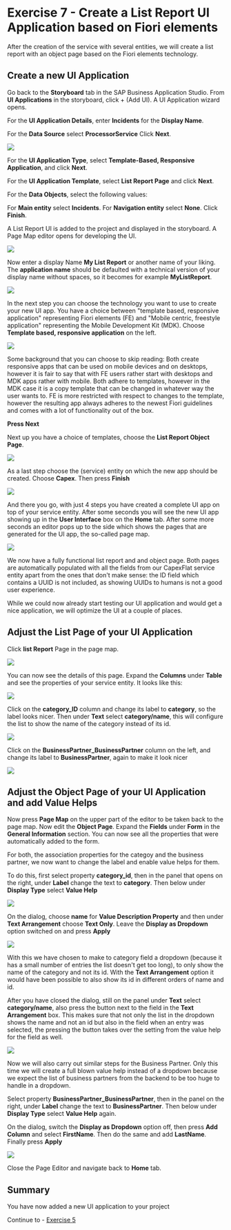 # Exercise 7 - Create a List Report UI Application based on Fiori elements

After the creation of the service with several entities, we will create a list report with an object page based on the Fiori elements technology.

## Create a new UI Application

Go back to the **Storyboard** tab in the SAP Business Application Studio.
From **UI Applications** in the storyboard, click + (Add UI).
A UI Application wizard opens.

For the **UI Application Details**, enter **Incidents** for the **Display Name**.

For the **Data Source** select **ProcessorService**
Click **Next**.

![](/exercises/Ex7/images/UIApplicationDetails.png)

For the **UI Application Type**, select **Template-Based, Responsive Application**, and click **Next**.

For the **UI Application Template**, select **List Report Page** and click **Next**.

For the **Data Objects**, select the following values:

For **Main entity**	select **Incidents**.
For **Navigation entity** select **None**.
Click **Finish**.

A List Report UI is added to the project and displayed in the storyboard.
A Page Map editor opens for developing the UI.



![](/exercises/ex4/images/LCAP_41.png)

Now enter a display Name **My List Report** or another name of your liking. The **application name** should be defaulted with a technical version of your display name without spaces, so it becomes for example **MyListReport**.

![](/exercises/ex4/images/LCAP_42.png)

In the next step you can choose the technology you want to use to create your new UI app. You have a choice between "template based, responsive application" representing Fiori elements (FE) and "Mobile centric, freestyle application" representing the Mobile Development Kit (MDK). Choose **Template based, responsive application** on the left.

![](/exercises/ex4/images/LCAP_43.png)

Some background that you can choose to skip reading:
Both create responsive apps that can be used on mobile devices and on desktops, however it is fair to say that with FE users rather start with desktops and MDK apps rather with mobile. Both adhere to templates, however in the MDK case it is a copy template that can be changed in whatever way the user wants to. FE is more restricted with respect to changes to the template, however the resulting app always adheres to the newest Fiori guidelines and comes with a lot of functionality out of the box.

**Press Next**

Next up you have a choice of templates, choose the **List Report Object Page**.

![](/exercises/ex4/images/LCAP_44.png)

As a last step choose the (service) entity on which the new app should be created. Choose **Capex**. Then press **Finish**

![](/exercises/ex4/images/LCAP_45.png)

And there you go, with just 4 steps you have created a complete UI app on top of your service entity. After some seconds you will see the new UI app showing up in the **User Interface** box on the **Home** tab. After some more seconds an editor pops up to the side which shows the pages that are generated for the UI app, the so-called page map.

![](/exercises/ex4/images/LCAP_46.png)

We now have a fully functional list report and and object page. Both pages are automatically populated with all the fields from our CapexFlat service entity apart from the ones that don't make sense: the ID field which contains a UUID is not included, as showing UUIDs to humans is not a good user experience.

While we could now already start testing our UI application and would get a nice application, we will optimize the UI at a couple of places.

## Adjust the List Page of your UI Application

Click **list Report** Page in the page map.

![](/exercises/ex4/images/LCAP_47.png)

You can now see the details of this page. Expand the **Columns** under **Table** and see the properties of your service entity. It looks like this:

![](/exercises/ex4/images/LCAP_48.png)

Click on the **category_ID** column and change its label to **category**, so the label looks nicer. Then under **Text** select **category/name**, this will configure the list to show the name of the category instead of its id.

![](/exercises/ex4/images/LCAP_48_2.png)

Click on the **BusinessPartner_BusinessPartner** column on the left, and change its label to **BusinessPartner**, again to make it look nicer

![](/exercises/ex4/images/LCAP_48_3.png)


## Adjust the Object Page of your UI Application and add Value Helps

Now press **Page Map** on the upper part of the editor to be taken back to the page map. Now edit the **Object Page**. Expand the **Fields** under **Form** in the **General Information** section. You can now see all the properties that were automatically added to the form.

For both, the association properties for the categoy and the business partner, we now want to change the label and enable value helps for them. 

To do this, first select property **category_id**, then in the panel that opens on the right, under **Label** change the text to **category**. Then below under **Display Type** select **Value Help**

![](/exercises/ex4/images/LCAP_49.png)

On the dialog, choose **name** for **Value Description Property** and then under **Text Arrangement** choose **Text Only**. Leave the **Display as Dropdown** option switched on and press **Apply**

![](/exercises/ex4/images/LCAP_49_2.png)

With this we have chosen to make to category field a dropdown (because it has a small number of entries the list doesn't get too long), to only show the name of the category and not its id. With the **Text Arrangement** option it would have been possible to also show its id in different orders of name and id.

After you have closed the dialog, still on the panel under **Text** select **category/name**, also press the button next to the field in the **Text Arrangement** box. This makes sure that not only the list in the dropdown shows the name and not an id but also in the field when an entry was selected, the pressing the button takes over the setting from the value help for the field as well.

![](/exercises/ex4/images/LCAP_49_3.png)

Now we will also carry out similar steps for the Business Partner. Only this time we will create a full blown value help instead of a dropdown because we expect the list of business partners from the backend to be too huge to handle in a dropdown.

Select property **BusinessPartner_BusinessPartner**, then in the panel on the right, under **Label** change the text to **BusinessPartner**. Then below under **Display Type** select **Value Help** again.

On the dialog, switch the **Display as Dropdown** option off, then press **Add Column** and select **FirstName**. Then do the same and add **LastName**. Finally press **Apply**

![](/exercises/ex4/images/LCAP_49_4.png)

Close the Page Editor and navigate back to **Home** tab.

## Summary
You have now added a new UI application to your project

Continue to - [Exercise 5](../ex5/README.md)

